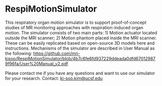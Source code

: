 # RespiMotionSimulator
This respiratory organ motion simulator is to support proof-of-concept studies of MR monitoring approaches with respiration-induced organ motion.
The simulator consists of two main parts: 1) Motion actuator located outside the MRI scanner; 2) Motion phantom placed inside the MRI scanner.
These can be easily replicated based on open-source 3D models here and instructions.
Mechanisms of the simulator are described in User Manual as the following:
https://github.com/mri-kisoo/RespiMotionSimulator/blob/4b7c6fe6fd937229ddeada0dfd670129879f96fa/User%20Manual_v2.pdf

Please contact me if you have any questions and want to use our simulator for your research.
Contact: ki-soo.kim@ucsf.edu
